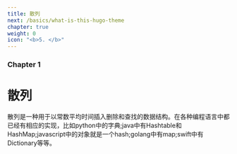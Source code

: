 ```yaml
---
title: 散列
next: /basics/what-is-this-hugo-theme
chapter: true
weight: 0
icon: "<b>5. </b>"
---
```


### Chapter 1

# 散列

散列是一种用于以常数平均时间插入删除和查找的数据结构。在各种编程语言中都已经有相应的实现，比如python中的字典;java中有Hashtable和HashMap;javascript中的对象就是一个hash;golang中有map;swift中有Dictionary等等。
